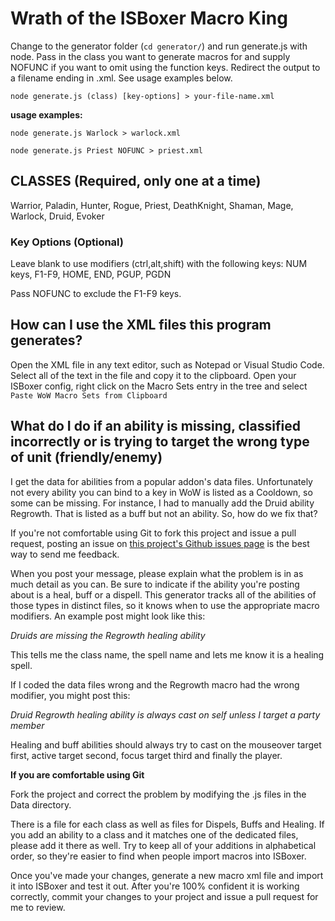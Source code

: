 # Wrath of the ISBoxer Macro King

Change to the generator folder (`cd generator/`) and run generate.js with node.  Pass in the class you want to generate macros for and supply NOFUNC if you want to omit using the function keys.  Redirect the output to a filename ending in .xml.  See usage examples below.

`node generate.js (class) [key-options] > your-file-name.xml`

**usage examples:**

`node generate.js Warlock > warlock.xml`

`node generate.js Priest NOFUNC > priest.xml`

## CLASSES (Required, only one at a time)  
Warrior, Paladin, Hunter, Rogue, Priest, DeathKnight, Shaman, Mage, Warlock, Druid, Evoker

### Key Options (Optional)
Leave blank to use modifiers (ctrl,alt,shift) with the following keys:
NUM keys, F1-F9, HOME, END, PGUP, PGDN

Pass NOFUNC to exclude the F1-F9 keys.

## How can I use the XML files this program generates?

Open the XML file in any text editor, such as Notepad or Visual Studio Code.  Select all of the text in the file and copy it to the clipboard.  Open your ISBoxer config, right click on the Macro Sets entry in the tree and select `Paste WoW Macro Sets from Clipboard`

## What do I do if an ability is missing, classified incorrectly or is trying to target the wrong type of unit (friendly/enemy)

I get the data for abilities from a popular addon's data files.  Unfortunately not every ability you can bind to a key in WoW is listed as a Cooldown, so some can be missing.  For instance, I had to manually add the Druid ability Regrowth.  That is listed as a buff but not an ability.  So, how do we fix that?

If you're not comfortable using Git to fork this project and issue a pull request, posting an issue on [this project's Github issues page](https://github.com/WootenblatzCodes/WrathOfTheISBoxerMacroKing/issues) is the best way to send me feedback.

When you post your message, please explain what the problem is in as much detail as you can.  Be sure to indicate if the ability you're posting about is a heal, buff or a dispell.  This generator tracks all of the abilities of those types in distinct files, so it knows when to use the appropriate macro modifiers.  An example post might look like this:

*Druids are missing the Regrowth healing ability*

This tells me the class name, the spell name and lets me know it is a healing spell.  

If I coded the data files wrong and the Regrowth macro had the wrong modifier, you might post this:

*Druid Regrowth healing ability is always cast on self unless I target a party member* 

Healing and buff abilities should always try to cast on the mouseover target first, active target second, focus target third and finally the player.  

**If you are comfortable using Git**

Fork the project and correct the problem by modifying the .js files in the Data directory.  

There is a file for each class as well as files for Dispels, Buffs and Healing.  If you add an ability to a class and it matches one of the dedicated files, please add it there as well.  Try to keep all of your additions in alphabetical order, so they're easier to find when people import macros into ISBoxer.

Once you've made your changes, generate a new macro xml file and import it into ISBoxer and test it out.  After you're 100% confident it is working correctly, commit your changes to your project and issue a pull request for me to review.


